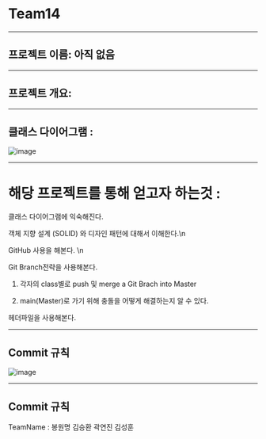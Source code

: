 # **Team14**

---

## **프로젝트 이름**: 아직 없음

---

## **프로젝트 개요**:

---

## **클래스 다이어그램** : 
![image](https://github.com/user-attachments/assets/618106a3-992a-43ac-9433-de76e57ec0c1)




---

# **해당 프로젝트를 통해 얻고자 하는것**  : 

클래스 다이어그램에 익숙해진다.

객체 지향 설계 (SOLID) 와 디자인 패턴에 대해서 이해한다.\n

GitHub 사용을 해본다. \n

Git Branch전략을 사용해본다. 

 1. 각자의 class별로 push 및 merge a Git Brach into Master
 
 2. main(Master)로 가기 위해 충돌을 어떻게 해결하는지 알 수 있다.


헤더파일을 사용해본다.

---

## **Commit 규칙**
![image](https://github.com/user-attachments/assets/eb6368e3-7d29-44d1-b589-f5a4b5a9cd73)


---

## **Commit 규칙**

TeamName : 
봉원명
김승환
곽연진
김성훈

